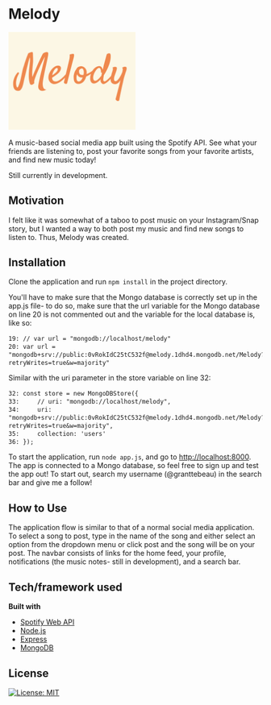 # Melody

<img src="./public/images/logo.png" width="50%">

A music-based social media app built using the Spotify API. See what your friends are listening to, post your favorite songs from your favorite artists, and find new music today!

Still currently in development.

## Motivation

I felt like it was somewhat of a taboo to post music on your Instagram/Snap story, but I wanted a way to both post my music and find new songs to listen to. Thus, Melody was created. 


## Installation

Clone the application and run ``` npm install ``` in the project directory.

You'll have to make sure that the Mongo database is correctly set up in the app.js file- to do so, make sure that the url variable for the Mongo database on line 20 is not commented out and the variable for the local database is, like so: 

``` 
19: // var url = "mongodb://localhost/melody"
20: var url = "mongodb+srv://public:0vRokIdC25tC532f@melody.1dhd4.mongodb.net/Melody?retryWrites=true&w=majority"
```

Similar with the uri parameter in the store variable on line 32: 

``` 
32: const store = new MongoDBStore({
33:     // uri: "mongodb://localhost/melody",
34:     uri: "mongodb+srv://public:0vRokIdC25tC532f@melody.1dhd4.mongodb.net/Melody?retryWrites=true&w=majority",
35:     collection: 'users'
36: });
```

To start the application, run ``` node app.js ```, and go to [http://localhost:8000](http://localhost:8000/). The app is connected to a Mongo database, so feel free to sign up and test the app out! To start out, search my username (@granttebeau) in the search bar and give me a follow!

## How to Use

The application flow is similar to that of a normal social media application. To select a song to post, type in the name of the song and either select an option from the dropdown menu or click post and the song will be on your post.
The navbar consists of links for the home feed, your profile, notifications (the music notes- still in development), and a search bar.

## Tech/framework used

<b>Built with</b>
- [Spotify Web API](https://developer.spotify.com/documentation/web-api/)
- [Node.js](https://github.com/nodejs/node)
- [Express](https://github.com/expressjs/express)
- [MongoDB](https://www.npmjs.com/package/mongoose)


## License 
[![License: MIT](https://img.shields.io/badge/License-MIT-yellow.svg)](https://opensource.org/licenses/MIT)


